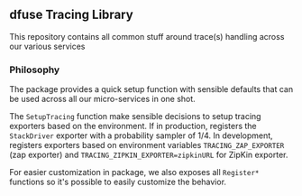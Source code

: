 ## dfuse Tracing Library

This repository contains all common stuff around trace(s) handling across our
various services

### Philosophy

The package provides a quick setup function with sensible defaults that can be used across
all our micro-services in one shot.

The `SetupTracing` function make sensible decisions to setup tracing exporters based
on the environment. If in production, registers the `StackDriver` exporter
with a probability sampler of 1/4. In development, registers exporters based on environment
variables `TRACING_ZAP_EXPORTER` (zap exporter) and `TRACING_ZIPKIN_EXPORTER=zipkinURL` for
ZipKin exporter.

For easier customization in package, we also exposes all `Register*` functions so it's possible
to easily customize the behavior.
